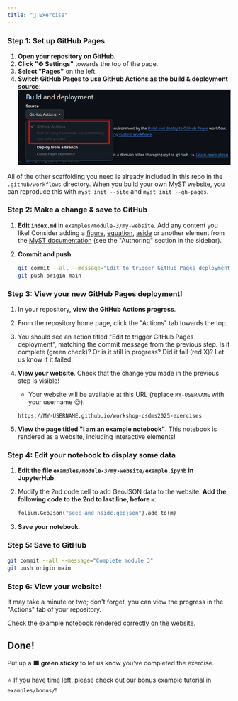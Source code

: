 ```yaml
---
title: "💪 Exercise"
---
```


### Step 1: Set up GitHub Pages

1. **Open your repository on GitHub**.
1. **Click "⚙️ Settings"** towards the top of the page.
1. **Select "Pages"** on the left.
1. **Switch GitHub Pages to use GitHub Actions as the build & deployment source**:
    ![](../../assets/images/github-pages-settings.png)

All of the other scaffolding you need is already included in this repo in the
`.github/workflows` directory.
When you build your own MyST website, you can reproduce this with `myst init --site` and
`myst init --gh-pages`.


### Step 2: Make a change & save to GitHub

1. **Edit `index.md`** in `examples/module-3/my-website`.
   Add any content you like!
   Consider adding a [figure](https://mystmd.org/guide/figures), [equation](https://mystmd.org/guide/math),
   [aside](https://mystmd.org/guide/asides) or another element from the
   [MyST documentation](https://mystmd.org/guide) (see the "Authoring" section in the sidebar).
1. **Commit and push**:

    ```bash
    git commit --all --message="Edit to trigger GitHub Pages deployment"
    git push origin main
    ```

### Step 3: View your new GitHub Pages deployment!

1. In your repository, **view the GitHub Actions progress**.
  1. From the repository home page, click the "Actions" tab towards the top.
  1. You should see an action titled "Edit to trigger GitHub Pages deployment", matching
     the commit message from the previous step.
     Is it complete (green check)?
     Or is it still in progress?
     Did it fail (red X)? Let us know if it failed.
1. **View your website**. Check that the change you made in the previous step is visible!
    * Your website will be available at this URL (replace `MY-USERNAME` with your username
😉):

    ```
    https://MY-USERNAME.github.io/workshop-csdms2025-exercises
    ```

1. **View the page titled "I am an example notebook"**.
   This notebook is rendered as a website, including interactive elements!


### Step 4: Edit your notebook to display some data

1. **Edit the file `examples/module-3/my-website/example.ipynb` in JupyterHub**.
1. Modify the 2nd code cell to add GeoJSON data to the website.
   **Add the following code to the 2nd to last line, before `m`**:

   ```python
   folium.GeoJson("seec_and_nsidc.geojson").add_to(m)
   ```

1. **Save your notebook**.


### Step 5: Save to GitHub

```bash
git commit --all --message="Complete module 3"
git push origin main
```


### Step 6: View your website!

It may take a minute or two; don't forget, you can view the progress in the "Actions"
tab of your repository.

Check the example notebook rendered correctly on the website.


## Done!

Put up a **🟩 green sticky** to let us know you've completed the exercise.

⭐ If you have time left, please check out our bonus example tutorial in `examples/bonus/`!
